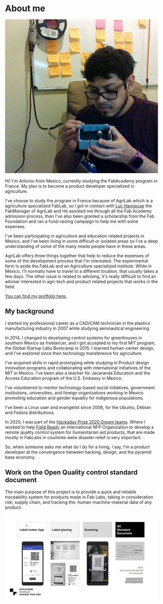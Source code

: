 # About me

![](../images/me_meme.jpg)



Hi! I'm Antonio from Mexico, currently studying the FabAcademy program in France. My plan is to become a product developer specialized in agriculture.


I've choose to study the program in France because of AgriLab which is a agriculture specialized FabLab, so I got in contact with [Luc Hanneuse](https://fabacademy.org/2019/labs/sorbonne/students/hanneuse-luc/about/) the FabManager of AgriLab and He assisted me through all the Fab Academy admission process, then I've also been granted a scholarship from the Fab Foundation and ran a fund-raising campaign to help me with some expenses.


I've been participating in agriculture and education related projects in Mexico, and I've been living in some difficult or isolated areas so I've a deep understanding of some of the many needs people have in these areas.


AgriLab offers three things together that help to reduce the expenses of some of the development process that I'm interested. The experimental farm is aside the FabLab and an Agriculture specialized institute. While in Mexico, I'll normally have to travel to a different location, that usually takes a few days. The other issue is related to advising, it's really difficult to find an adviser interested in agri-tech and product related projects that works in the field.


[You can find my portfolio here.](https://kny5.github.io/personal_portfolio/ "personal website")



## My background

I started my professional career as a CAD/CAM technician in the plastics manufacturing industry in 2007 while studying aeronautical engineering.

In 2014, I changed to developing control systems for greenhouses in southern Mexico as freelancer, and I got accepted to my first MIT program, the Global Startup Labs Bootcamp in 2015. I learned human-center design, and I've explored since then technology transference for agriculture.

I've acquired skills in rapid prototyping while studying in Product design innovation programs and collaborating with international initiatives of the MIT in Mexico. I've been also a teacher for Jacaranda Education and the Access Education program of the U.S. Embassy in Mexico.

I've volunteered to mentor technology-based social initiatives, government institutions, universities, and foreign organizations working in Mexico promoting education and gender equality for indigenous populations.

I've been a Linux user and evangelist since 2006, for the Ubuntu, Debian and Fedora distributions.

In 2020, I was part of the [Hackaday Prize 2020 Dream teams](https://hackaday.com/2020/07/10/dream-team-members-announced-for-the-2020-hackaday-prize/). Where I worked to help [Field Ready]() an international NFP Organization to develop a remote quality control system for humanitarian aid products, that are made mostly in FabLabs in countries were disaster relief is very important.

So, when someone asks me what do I do for a living, I say, I'm a product developer at the convergence between hacking, design, and the pyramid base economy.



## Work on the Open Quality control standard document

The main purpose of this project is to provide a quick and reliable traceability system for products made in Fab Labs, taking in consideration risk, supply chain, and tracking the: human-machine-material data of any product.

![](../images/qc_doc.jpg)
